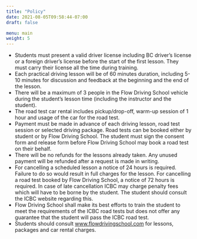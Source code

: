 ```yaml
---
title: "Policy"
date: 2021-08-05T09:58:44-07:00
draft: false

menu: main
weight: 5
---
```



- Students must present a valid driver license including BC driver’s license or a foreign driver’s license before the start of the first lesson. They must carry their license all the time during training.
- Each practical driving lesson will be of 60 minutes duration, including 5-10 minutes for discussion and feedback at the beginning and the end of the lesson.
- There will be a maximum of 3 people in the Flow Driving School vehicle during the student’s lesson time (including the instructor and the  student).
- The road test car rental includes pickup/drop-off, warm-up session of 1 hour and usage of the car for the road test.
- Payment must be made in advance of each driving lesson, road test session or selected driving package.
Road tests can be booked either by student or by Flow Driving School. The student must sign the consent form and release form before Flow Driving School may book a road test on their behalf.
- There will be no refunds for the lessons already taken. Any unused payment will be refunded after a request is made in writing.
- For cancelling a scheduled lesson a notice of 24 hours is required. Failure to do so would result in full charges for the lesson. For cancelling a road test booked by Flow Driving School, a notice of 72 hours is required. In case of late cancellation ICBC may charge penalty fees which will have to be borne by the student. The student should consult the ICBC website regarding this.
- Flow Driving School shall make its best efforts to train the student to meet the requirements of the ICBC road tests but does not offer any guarantee that the student will pass the ICBC road test.
- Students should consult www.flowdrivingschool.com for lessons, packages and car rental charges.

